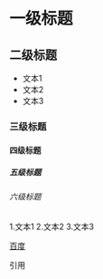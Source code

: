 # 一级标题
## 二级标题
- 文本1
- 文本2
- 文本3
### 三级标题
#### 四级标题
##### 五级标题
###### 六级标题

1.文本1
2.文本2
3.文本3

[百度](http://www.baidu.com)


引用
